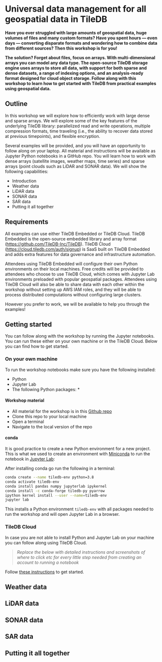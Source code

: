 # Universal data management for all geospatial data in TileDB

**Have you ever struggled with large amounts of geospatial data, huge volumes of files and many custom formats? Have you spent hours — even days — converting disparate formats and wondering how to combine data from different sources? Then this workshop is for you!**

**The solution? Forget about files, focus on arrays. With multi-dimensional arrays you can model any data type. The open-source TileDB storage engine uses arrays to store all data, with support for both sparse and dense datasets, a range of indexing options, and an analysis-ready format designed for cloud object storage. Follow along with this workshop to learn how to get started with TileDB from practical examples using geospatial data.**

## Outline

In this workshop we will explore how to efficiently work with large dense and sparse arrays. We will explore some of the key features of the underlying TileDB library: parallelized read and write operations, multiple compression formats, time traveling (i.e., the ability to recover data stored at previous timepoints), and flexible encryption.

Several examples will be provided, and you will have an opportunity to follow along on your laptop. All material and instructions will be available as Jupyter Python notebooks in a GitHub repo. You will learn how to work with dense arrays (satellite images, weather maps, time series) and sparse arrays (point clouds such as LiDAR and SONAR data). We will show the following capabilities:

* Introduction
* Weather data
* LiDAR data
* SONAR data
* SAR data
* Putting it all together

## Requirements

All examples can use either TileDB Embedded or TileDB Cloud. TileDB Embedded is the open-source embedded library and array format (https://github.com/TileDB-Inc/TileDB). TileDB Cloud (https://cloud.tiledb.com/auth/signup) is SaaS built on TileDB Embedded and adds extra features for data governance and infrastructure automation.

Attendees using TileDB Embedded will configure their own Python environments on their local machines. Free credits will be provided to attendees who choose to use TileDB Cloud, which comes with Jupyter Lab environments preloaded with popular geospatial packages. Attendees using TileDB Cloud will also be able to share data with each other within the workshop without setting up AWS IAM roles, and they will be able to process distributed computations without configuring large clusters.

However you prefer to work, we will be available to help you through the examples!


## Getting started

You can follow along with the workshop by running the Jupyter notebooks. You can run these either on your own machine or in the TileDB Cloud. Below you can find how to get started.

### On your own machine

To run the workshop notebooks make sure you have the following installed:

* Python
* Jupyter Lab
* The following Python packages:
	* 

#### Workshop material

* All material for the workshop is in this [Github repo]()
* Clone this repo to your local machine
* Open a terminal
* Navigate to the local version of the repo

#### conda

It is good practice to create a new Python environment for a new project. This is what we used to create an environment with [Miniconda](https://docs.conda.io/en/latest/miniconda.html) to run the notebook in [Jupyter Lab](https://jupyterlab.readthedocs.io/en/stable/index.html):

After installing conda go run the following in a terminal:

``` bash
conda create --name tiledb-env python=3.8
conda activate tiledb-env
conda install pandas numpy jupyterlab ipykernel
conda install -c conda-forge tiledb-py pyarrow
ipython kernel install --user --name=tiledb-env
jupyter lab
```

This installs a Python environment `tiledb-env` with all packages needed to run the workshop and will open Jupyter Lab in a browser.

### TileDB Cloud

In case you are not able to install Python and Jupyter Lab on your machine you can follow along using TileDB Cloud. 

> *Replace the below with detailed instructions and screenshots of where to click etc for every little step needed from creating an account to running a notebook* 

Follow  [these instructions](https://docs.tiledb.com/cloud/tutorials/console-walkthrough) to get started. 

## Weather data

## LiDAR data

## SONAR data

## SAR data

## Putting it all together

